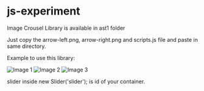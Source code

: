 # js-experiment
Image Crousel Library is available in ast1 folder

Just copy the arrow-left.png, arrow-right.png and scripts.js file and paste in same directory.

Example to use this library:

<div id="slider">
		<img src="1.jpg" alt="Image 1">
		<img src="2.jpg" alt="Image 2">
		<img src="3.jpg" alt="Image 3">
</div>
<script type="text/javascript" src="scripts.js"></script>
<script type="text/javascript">
		new Slider('slider');
</script>

slider inside new Slider('slider'); is id of your container.
